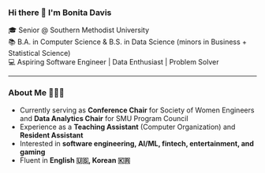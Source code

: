 ### Hi there 👋 I'm Bonita Davis

🎓 Senior @ Southern Methodist University  
📚 B.A. in Computer Science & B.S. in Data Science (minors in Business + Statistical Science)  
💻 Aspiring Software Engineer | Data Enthusiast | Problem Solver  

---

### About Me 👩🏻‍💻

- Currently serving as **Conference Chair** for Society of Women Engineers and **Data Analytics Chair** for SMU Program Council  
- Experience as a **Teaching Assistant** (Computer Organization) and **Resident Assistant**  
- Interested in **software engineering, AI/ML, fintech, entertainment, and gaming**  
- Fluent in **English 🇺🇸, Korean 🇰🇷**


<!--
**bonitadavis/bonitadavis** is a ✨ _special_ ✨ repository because its `README.md` (this file) appears on your GitHub profile.

Here are some ideas to get you started:

- 🔭 I’m currently working on ...
- 🌱 I’m currently learning ...
- 👯 I’m looking to collaborate on ...
- 🤔 I’m looking for help with ...
- 💬 Ask me about ...
- 📫 How to reach me: ...
- 😄 Pronouns: ...
- ⚡ Fun fact: ...
-->

